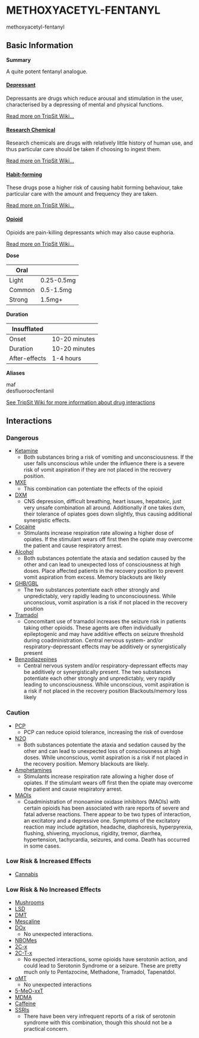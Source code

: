 # METHOXYACETYL-FENTANYL

methoxyacetyl-fentanyl

## Basic Information

**Summary**

A quite potent fentanyl analogue.

#### [Depressant](/category/depressant)

Depressants are drugs which reduce arousal and stimulation in the user, characterised by a depressing of mental and physical functions.

[Read more on TripSit Wiki...](#{category.wiki})

#### [Research Chemical](/category/research-chemical)

Research chemicals are drugs with relatively little history of human use, and thus particular care should be taken if choosing to ingest them.

[Read more on TripSit Wiki...](#{category.wiki})

#### [Habit-forming](/category/habit-forming)

These drugs pose a higher risk of causing habit forming behaviour, take particular care with the amount and frequency they are taken.

[Read more on TripSit Wiki...](#{category.wiki})

#### [Opioid](/category/opioid)

Opioids are pain-killing depressants which may also cause euphoria.

[Read more on TripSit Wiki...](#{category.wiki})

**Dose**

| Oral   |            |
| ------ | ---------- |
| Light  | 0.25-0.5mg |
| Common | 0.5-1.5mg  |
| Strong | 1.5mg+     |

**Duration**

| Insufflated   |               |
| ------------- | ------------- |
| Onset         | 10-20 minutes |
| Duration      | 10-20 minutes |
| After-effects | 1-4 hours     |

**Aliases**

maf  
desfluoroocfentanil  

[See TripSit Wiki for more information about drug interactions](http://combo.tripsit.me/)

## Interactions

### Dangerous

* [Ketamine](/ketamine)  
   * Both substances bring a risk of vomiting and unconsciousness. If the user falls unconscious while under the influence there is a severe risk of vomit aspiration if they are not placed in the recovery position.
* [MXE](/mxe)  
   * This combination can potentiate the effects of the opioid
* [DXM](/dxm)  
   * CNS depression, difficult breathing, heart issues, hepatoxic, just very unsafe combination all around. Additionally if one takes dxm, their tolerance of opiates goes down slightly, thus causing additional synergistic effects.
* [Cocaine](/cocaine)  
   * Stimulants increase respiration rate allowing a higher dose of opiates. If the stimulant wears off first then the opiate may overcome the patient and cause respiratory arrest.
* [Alcohol](/alcohol)  
   * Both substances potentiate the ataxia and sedation caused by the other and can lead to unexpected loss of consciousness at high doses. Place affected patients in the recovery position to prevent vomit aspiration from excess. Memory blackouts are likely
* [GHB/GBL](https://wiki.tripsit.me/wiki/GHB)  
   * The two substances potentiate each other strongly and unpredictably, very rapidly leading to unconsciousness. While unconscious, vomit aspiration is a risk if not placed in the recovery position
* [Tramadol](/tramadol)  
   * Concomitant use of tramadol increases the seizure risk in patients taking other opioids. These agents are often individually epileptogenic and may have additive effects on seizure threshold during coadministration. Central nervous system- and/or respiratory-depressant effects may be additively or synergistically present
* [Benzodiazepines](https://wiki.tripsit.me/wiki/Benzodiazepines)  
   * Central nervous system and/or respiratory-depressant effects may be additively or synergistically present. The two substances potentiate each other strongly and unpredictably, very rapidly leading to unconsciousness. While unconscious, vomit aspiration is a risk if not placed in the recovery position Blackouts/memory loss likely

### Caution

* [PCP](/pcp)  
   * PCP can reduce opioid tolerance, increasing the risk of overdose
* [N2O](/nitrous)  
   * Both substances potentiate the ataxia and sedation caused by the other and can lead to unexpected loss of consciousness at high doses. While unconscious, vomit aspiration is a risk if not placed in the recovery position. Memory blackouts are likely.
* [Amphetamines](https://wiki.tripsit.me/wiki/Amphetamine)  
   * Stimulants increase respiration rate allowing a higher dose of opiates. If the stimulant wears off first then the opiate may overcome the patient and cause respiratory arrest.
* [MAOIs](https://wiki.tripsit.me/wiki/Antidepressants#MAOIs)  
   * Coadministration of monoamine oxidase inhibitors (MAOIs) with certain opioids has been associated with rare reports of severe and fatal adverse reactions. There appear to be two types of interaction, an excitatory and a depressive one. Symptoms of the excitatory reaction may include agitation, headache, diaphoresis, hyperpyrexia, flushing, shivering, myoclonus, rigidity, tremor, diarrhea, hypertension, tachycardia, seizures, and coma. Death has occurred in some cases.

### Low Risk & Increased Effects

* [Cannabis](/cannabis)

### Low Risk & No Increased Effects

* [Mushrooms](/mushrooms)
* [LSD](/lsd)
* [DMT](/dmt)
* [Mescaline](/mescaline)
* [DOx](https://wiki.tripsit.me/wiki/DOx)  
   * No unexpected interactions.
* [NBOMes](https://wiki.tripsit.me/wiki/NBOMes)
* [2C-x](https://wiki.tripsit.me/wiki/2C-X)
* [2C-T-x](https://wiki.tripsit.me/wiki/2C-X)  
   * No expected interactions, some opioids have serotonin action, and could lead to Serotonin Syndrome or a seizure. These are pretty much only to Pentazocine, Methadone, Tramadol, Tapenatdol.
* [αMT](/amt)  
   * No unexpected interactions
* [5-MeO-xxT](https://wiki.tripsit.me/wiki/5-MeO-DMT)
* [MDMA](/mdma)
* [Caffeine](/caffeine)
* [SSRIs](https://wiki.tripsit.me/wiki/Antidepressants#SSRIs)  
   * There have been very infrequent reports of a risk of serotonin syndrome with this combination, though this should not be a practical concern.